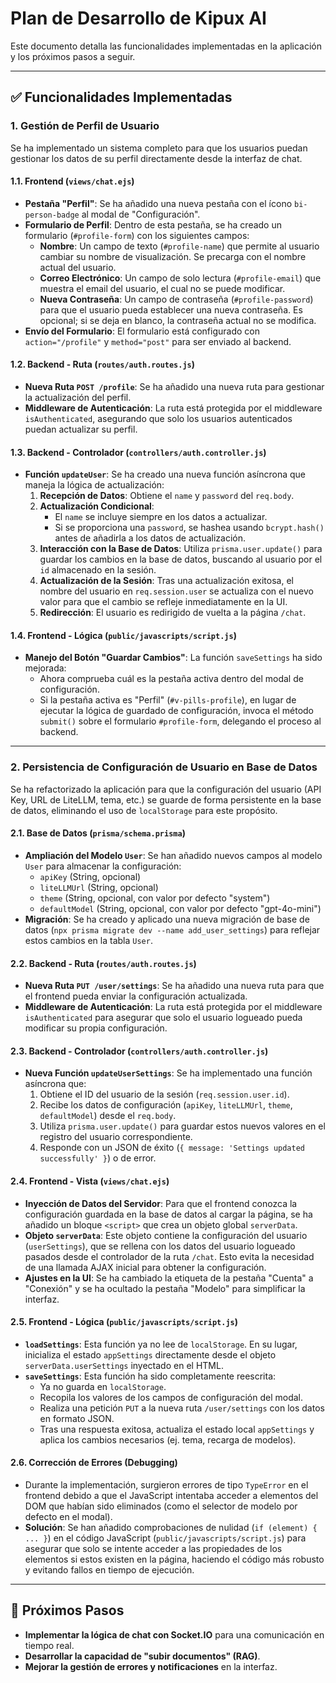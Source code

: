 # Plan de Desarrollo de Kipux AI

Este documento detalla las funcionalidades implementadas en la aplicación y los próximos pasos a seguir.

---

## ✅ Funcionalidades Implementadas

### 1. Gestión de Perfil de Usuario

Se ha implementado un sistema completo para que los usuarios puedan gestionar los datos de su perfil directamente desde la interfaz de chat.

#### 1.1. Frontend (`views/chat.ejs`)

*   **Pestaña "Perfil"**: Se ha añadido una nueva pestaña con el ícono `bi-person-badge` al modal de "Configuración".
*   **Formulario de Perfil**: Dentro de esta pestaña, se ha creado un formulario (`#profile-form`) con los siguientes campos:
    *   **Nombre**: Un campo de texto (`#profile-name`) que permite al usuario cambiar su nombre de visualización. Se precarga con el nombre actual del usuario.
    *   **Correo Electrónico**: Un campo de solo lectura (`#profile-email`) que muestra el email del usuario, el cual no se puede modificar.
    *   **Nueva Contraseña**: Un campo de contraseña (`#profile-password`) para que el usuario pueda establecer una nueva contraseña. Es opcional; si se deja en blanco, la contraseña actual no se modifica.
*   **Envío del Formulario**: El formulario está configurado con `action="/profile"` y `method="post"` para ser enviado al backend.

#### 1.2. Backend - Ruta (`routes/auth.routes.js`)

*   **Nueva Ruta `POST /profile`**: Se ha añadido una nueva ruta para gestionar la actualización del perfil.
*   **Middleware de Autenticación**: La ruta está protegida por el middleware `isAuthenticated`, asegurando que solo los usuarios autenticados puedan actualizar su perfil.

#### 1.3. Backend - Controlador (`controllers/auth.controller.js`)

*   **Función `updateUser`**: Se ha creado una nueva función asíncrona que maneja la lógica de actualización:
    1.  **Recepción de Datos**: Obtiene el `name` y `password` del `req.body`.
    2.  **Actualización Condicional**:
        *   El `name` se incluye siempre en los datos a actualizar.
        *   Si se proporciona una `password`, se hashea usando `bcrypt.hash()` antes de añadirla a los datos de actualización.
    3.  **Interacción con la Base de Datos**: Utiliza `prisma.user.update()` para guardar los cambios en la base de datos, buscando al usuario por el `id` almacenado en la sesión.
    4.  **Actualización de la Sesión**: Tras una actualización exitosa, el nombre del usuario en `req.session.user` se actualiza con el nuevo valor para que el cambio se refleje inmediatamente en la UI.
    5.  **Redirección**: El usuario es redirigido de vuelta a la página `/chat`.

#### 1.4. Frontend - Lógica (`public/javascripts/script.js`)

*   **Manejo del Botón "Guardar Cambios"**: La función `saveSettings` ha sido mejorada:
    *   Ahora comprueba cuál es la pestaña activa dentro del modal de configuración.
    *   Si la pestaña activa es "Perfil" (`#v-pills-profile`), en lugar de ejecutar la lógica de guardado de configuración, invoca el método `submit()` sobre el formulario `#profile-form`, delegando el proceso al backend.

---

### 2. Persistencia de Configuración de Usuario en Base de Datos

Se ha refactorizado la aplicación para que la configuración del usuario (API Key, URL de LiteLLM, tema, etc.) se guarde de forma persistente en la base de datos, eliminando el uso de `localStorage` para este propósito.

#### 2.1. Base de Datos (`prisma/schema.prisma`)

*   **Ampliación del Modelo `User`**: Se han añadido nuevos campos al modelo `User` para almacenar la configuración:
    *   `apiKey` (String, opcional)
    *   `liteLLMUrl` (String, opcional)
    *   `theme` (String, opcional, con valor por defecto "system")
    *   `defaultModel` (String, opcional, con valor por defecto "gpt-4o-mini")
*   **Migración**: Se ha creado y aplicado una nueva migración de base de datos (`npx prisma migrate dev --name add_user_settings`) para reflejar estos cambios en la tabla `User`.

#### 2.2. Backend - Ruta (`routes/auth.routes.js`)

*   **Nueva Ruta `PUT /user/settings`**: Se ha añadido una nueva ruta para que el frontend pueda enviar la configuración actualizada.
*   **Middleware de Autenticación**: La ruta está protegida por el middleware `isAuthenticated` para asegurar que solo el usuario logueado pueda modificar su propia configuración.

#### 2.3. Backend - Controlador (`controllers/auth.controller.js`)

*   **Nueva Función `updateUserSettings`**: Se ha implementado una función asíncrona que:
    1.  Obtiene el ID del usuario de la sesión (`req.session.user.id`).
    2.  Recibe los datos de configuración (`apiKey`, `liteLLMUrl`, `theme`, `defaultModel`) desde el `req.body`.
    3.  Utiliza `prisma.user.update()` para guardar estos nuevos valores en el registro del usuario correspondiente.
    4.  Responde con un JSON de éxito (`{ message: 'Settings updated successfully' }`) o de error.

#### 2.4. Frontend - Vista (`views/chat.ejs`)

*   **Inyección de Datos del Servidor**: Para que el frontend conozca la configuración guardada en la base de datos al cargar la página, se ha añadido un bloque `<script>` que crea un objeto global `serverData`.
*   **Objeto `serverData`**: Este objeto contiene la configuración del usuario (`userSettings`), que se rellena con los datos del usuario logueado pasados desde el controlador de la ruta `/chat`. Esto evita la necesidad de una llamada AJAX inicial para obtener la configuración.
*   **Ajustes en la UI**: Se ha cambiado la etiqueta de la pestaña "Cuenta" a "Conexión" y se ha ocultado la pestaña "Modelo" para simplificar la interfaz.

#### 2.5. Frontend - Lógica (`public/javascripts/script.js`)

*   **`loadSettings`**: Esta función ya no lee de `localStorage`. En su lugar, inicializa el estado `appSettings` directamente desde el objeto `serverData.userSettings` inyectado en el HTML.
*   **`saveSettings`**: Esta función ha sido completamente reescrita:
    *   Ya no guarda en `localStorage`.
    *   Recopila los valores de los campos de configuración del modal.
    *   Realiza una petición `PUT` a la nueva ruta `/user/settings` con los datos en formato JSON.
    *   Tras una respuesta exitosa, actualiza el estado local `appSettings` y aplica los cambios necesarios (ej. tema, recarga de modelos).

#### 2.6. Corrección de Errores (Debugging)

*   Durante la implementación, surgieron errores de tipo `TypeError` en el frontend debido a que el JavaScript intentaba acceder a elementos del DOM que habían sido eliminados (como el selector de modelo por defecto en el modal).
*   **Solución**: Se han añadido comprobaciones de nulidad (`if (element) { ... }`) en el código JavaScript (`public/javascripts/script.js`) para asegurar que solo se intente acceder a las propiedades de los elementos si estos existen en la página, haciendo el código más robusto y evitando fallos en tiempo de ejecución.

---

## 🚀 Próximos Pasos

*   **Implementar la lógica de chat con Socket.IO** para una comunicación en tiempo real.
*   **Desarrollar la capacidad de "subir documentos" (RAG)**.
*   **Mejorar la gestión de errores y notificaciones** en la interfaz.
